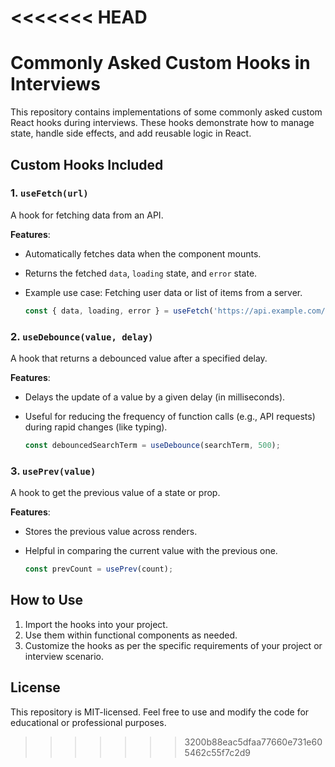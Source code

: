 <<<<<<< HEAD
=======
# Commonly Asked Custom Hooks in Interviews

This repository contains implementations of some commonly asked custom React hooks during interviews. These hooks demonstrate how to manage state, handle side effects, and add reusable logic in React.

## Custom Hooks Included

### 1. `useFetch(url)`
A hook for fetching data from an API.

**Features**:
- Automatically fetches data when the component mounts.
- Returns the fetched `data`, `loading` state, and `error` state.
- Example use case: Fetching user data or list of items from a server.

   ```javascript
   const { data, loading, error } = useFetch('https://api.example.com/data');

### 2. `useDebounce(value, delay)`
A hook that returns a debounced value after a specified delay.

**Features**:
- Delays the update of a value by a given delay (in milliseconds).
- Useful for reducing the frequency of function calls (e.g., API requests) during rapid changes (like typing).

   ```javascript
  const debouncedSearchTerm = useDebounce(searchTerm, 500);

### 3. `usePrev(value)`
A hook to get the previous value of a state or prop.

**Features**:
- Stores the previous value across renders.
- Helpful in comparing the current value with the previous one.

  ```javascript
  const prevCount = usePrev(count);


## How to Use
1. Import the hooks into your project.
2. Use them within functional components as needed.
3. Customize the hooks as per the specific requirements of your project or interview scenario.

## License
This repository is MIT-licensed. Feel free to use and modify the code for educational or professional purposes.
>>>>>>> 3200b88eac5dfaa77660e731e605462c55f7c2d9

